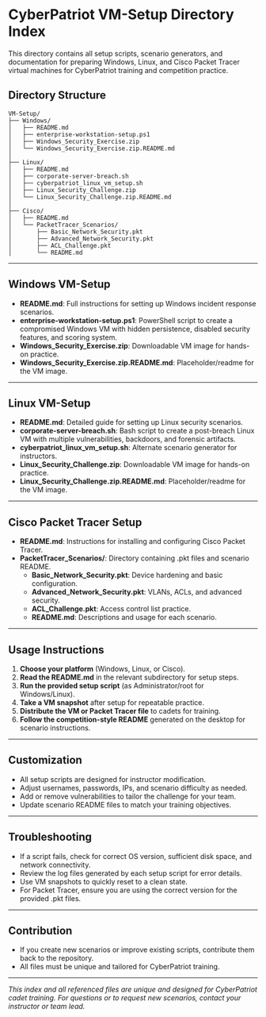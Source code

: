 # CyberPatriot VM-Setup Directory Index

This directory contains all setup scripts, scenario generators, and documentation for preparing Windows, Linux, and Cisco Packet Tracer virtual machines for CyberPatriot training and competition practice.

## Directory Structure

```
VM-Setup/
├── Windows/
│   ├── README.md
│   ├── enterprise-workstation-setup.ps1
│   ├── Windows_Security_Exercise.zip
│   └── Windows_Security_Exercise.zip.README.md
│
├── Linux/
│   ├── README.md
│   ├── corporate-server-breach.sh
│   ├── cyberpatriot_linux_vm_setup.sh
│   ├── Linux_Security_Challenge.zip
│   └── Linux_Security_Challenge.zip.README.md
│
├── Cisco/
│   ├── README.md
│   └── PacketTracer_Scenarios/
│       ├── Basic_Network_Security.pkt
│       ├── Advanced_Network_Security.pkt
│       ├── ACL_Challenge.pkt
│       └── README.md
```

---

## Windows VM-Setup

- **README.md**: Full instructions for setting up Windows incident response scenarios.
- **enterprise-workstation-setup.ps1**: PowerShell script to create a compromised Windows VM with hidden persistence, disabled security features, and scoring system.
- **Windows_Security_Exercise.zip**: Downloadable VM image for hands-on practice.
- **Windows_Security_Exercise.zip.README.md**: Placeholder/readme for the VM image.

---

## Linux VM-Setup

- **README.md**: Detailed guide for setting up Linux security scenarios.
- **corporate-server-breach.sh**: Bash script to create a post-breach Linux VM with multiple vulnerabilities, backdoors, and forensic artifacts.
- **cyberpatriot_linux_vm_setup.sh**: Alternate scenario generator for instructors.
- **Linux_Security_Challenge.zip**: Downloadable VM image for hands-on practice.
- **Linux_Security_Challenge.zip.README.md**: Placeholder/readme for the VM image.

---

## Cisco Packet Tracer Setup

- **README.md**: Instructions for installing and configuring Cisco Packet Tracer.
- **PacketTracer_Scenarios/**: Directory containing .pkt files and scenario README.
  - **Basic_Network_Security.pkt**: Device hardening and basic configuration.
  - **Advanced_Network_Security.pkt**: VLANs, ACLs, and advanced security.
  - **ACL_Challenge.pkt**: Access control list practice.
  - **README.md**: Descriptions and usage for each scenario.

---

## Usage Instructions

1. **Choose your platform** (Windows, Linux, or Cisco).
2. **Read the README.md** in the relevant subdirectory for setup steps.
3. **Run the provided setup script** (as Administrator/root for Windows/Linux).
4. **Take a VM snapshot** after setup for repeatable practice.
5. **Distribute the VM or Packet Tracer file** to cadets for training.
6. **Follow the competition-style README** generated on the desktop for scenario instructions.

---

## Customization

- All setup scripts are designed for instructor modification.
- Adjust usernames, passwords, IPs, and scenario difficulty as needed.
- Add or remove vulnerabilities to tailor the challenge for your team.
- Update scenario README files to match your training objectives.

---

## Troubleshooting

- If a script fails, check for correct OS version, sufficient disk space, and network connectivity.
- Review the log files generated by each setup script for error details.
- Use VM snapshots to quickly reset to a clean state.
- For Packet Tracer, ensure you are using the correct version for the provided .pkt files.

---

## Contribution

- If you create new scenarios or improve existing scripts, contribute them back to the repository.
- All files must be unique and tailored for CyberPatriot training.

---

*This index and all referenced files are unique and designed for CyberPatriot cadet training. For questions or to request new scenarios, contact your instructor or team lead.*
